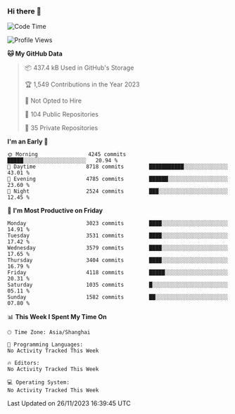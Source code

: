 ### Hi there 👋

<!--
**qbosen/qbosen** is a ✨ _special_ ✨ repository because its `README.md` (this file) appears on your GitHub profile.

Here are some ideas to get you started:

- 🔭 I’m currently working on ...
- 🌱 I’m currently learning ...
- 👯 I’m looking to collaborate on ...
- 🤔 I’m looking for help with ...
- 💬 Ask me about ...
- 📫 How to reach me: ...
- 😄 Pronouns: ...
- ⚡ Fun fact: ...
-->

<!--START_SECTION:waka-->
![Code Time](http://img.shields.io/badge/Code%20Time-2%2C111%20hrs%2036%20mins-blue)

![Profile Views](http://img.shields.io/badge/Profile%20Views-55-blue)

**🐱 My GitHub Data** 

> 📦 437.4 kB Used in GitHub's Storage 
 > 
> 🏆 1,549 Contributions in the Year 2023
 > 
> 🚫 Not Opted to Hire
 > 
> 📜 104 Public Repositories 
 > 
> 🔑 35 Private Repositories 
 > 
**I'm an Early 🐤** 

```text
🌞 Morning                4245 commits        █████░░░░░░░░░░░░░░░░░░░░   20.94 % 
🌆 Daytime                8718 commits        ███████████░░░░░░░░░░░░░░   43.01 % 
🌃 Evening                4785 commits        ██████░░░░░░░░░░░░░░░░░░░   23.60 % 
🌙 Night                  2524 commits        ███░░░░░░░░░░░░░░░░░░░░░░   12.45 % 
```
📅 **I'm Most Productive on Friday** 

```text
Monday                   3023 commits        ████░░░░░░░░░░░░░░░░░░░░░   14.91 % 
Tuesday                  3531 commits        ████░░░░░░░░░░░░░░░░░░░░░   17.42 % 
Wednesday                3579 commits        ████░░░░░░░░░░░░░░░░░░░░░   17.65 % 
Thursday                 3404 commits        ████░░░░░░░░░░░░░░░░░░░░░   16.79 % 
Friday                   4118 commits        █████░░░░░░░░░░░░░░░░░░░░   20.31 % 
Saturday                 1035 commits        █░░░░░░░░░░░░░░░░░░░░░░░░   05.11 % 
Sunday                   1582 commits        ██░░░░░░░░░░░░░░░░░░░░░░░   07.80 % 
```


📊 **This Week I Spent My Time On** 

```text
🕑︎ Time Zone: Asia/Shanghai

💬 Programming Languages: 
No Activity Tracked This Week

🔥 Editors: 
No Activity Tracked This Week

💻 Operating System: 
No Activity Tracked This Week
```


 Last Updated on 26/11/2023 16:39:45 UTC
<!--END_SECTION:waka-->
